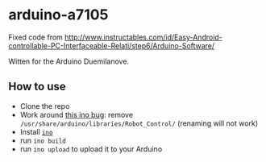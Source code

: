 arduino-a7105
=============

Fixed code from http://www.instructables.com/id/Easy-Android-controllable-PC-Interfaceable-Relati/step6/Arduino-Software/

Witten for the Arduino Duemilanove.


How to use
----------

* Clone the repo
* Work around [this ino bug](https://github.com/amperka/ino/issues/134): remove `/usr/share/arduino/libraries/Robot_Control/` (renaming will not work)
* Install [`ino`](https://github.com/amperka/ino/)
* run `ino build`
* run `ino upload` to upload it to your Arduino
